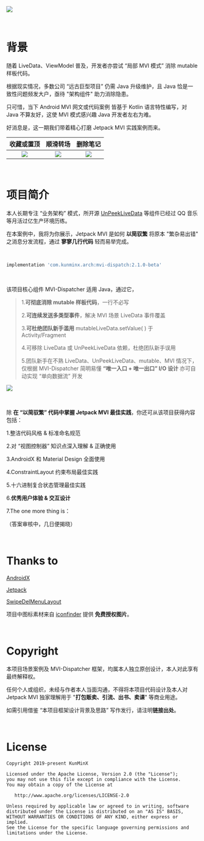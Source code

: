 ![](https://tva1.sinaimg.cn/large/e6c9d24ely1h3vuq7yoq9j218t0u0wjq.jpg)

&nbsp;

# 背景

随着 LiveData、ViewModel 普及，开发者亦尝试 “局部 MVI 模式” 消除 mutable 样板代码。

根据现实情况，多数公司 “远古巨型项目” 仍需 Java 升级维护，且 Java 恰是一致性问题频发大户，亟待 "架构组件" 助力消除隐患。

只可惜，当下 Android MVI 网文或代码案例 皆基于 Kotlin 语言特性编写，对 Java 不算友好，这使 MVI 模式感兴趣 Java 开发者左右为难。

好消息是，这一期我们带着精心打磨 Jetpack MVI 实践案例而来。

|                          收藏或置顶                          |                           顺滑转场                           |                           删除笔记                           |
| :----------------------------------------------------------: | :----------------------------------------------------------: | :----------------------------------------------------------: |
| ![](https://tva1.sinaimg.cn/large/e6c9d24ely1h3vup9ck57g20u01o0hbm.gif) | ![](https://tva1.sinaimg.cn/large/e6c9d24ely1h3vupfbex2g20u01o0qv6.gif) | ![](https://tva1.sinaimg.cn/large/e6c9d24ely1h3vuplwiuqg20u01o0x2t.gif) |

&nbsp;

# 项目简介

本人长期专注 “业务架构” 模式，所开源 [UnPeekLiveData](https://github.com/KunMinX/UnPeek-LiveData) 等组件已经过 QQ 音乐等月活过亿生产环境历练。

在本案例中，我将为你展示，Jetpack MVI 是如何 **以简驭繁** 将原本 "繁杂易出错" 之消息分发流程，通过 **寥寥几行代码** 轻而易举完成。

&nbsp;

```Groovy
implementation 'com.kunminx.arch:mvi-dispatch:2.1.0-beta'
```

&nbsp;

该项目核心组件 MVI-Dispatcher 适用 Java，通过它，

> 1.**可彻底消除 mutable 样板代码**，一行不必写
>
> 2.**可连续发送多类型事件**，解决 MVI 场景 LiveData 事件覆盖
>
> 3.**可杜绝团队新手滥用** mutableLiveData.setValue( ) 于 Activity/Fragment
>
> 4.可移除 LiveData 或 UnPeekLiveData 依赖，杜绝团队新手误用
>
> 5.团队新手在不熟 LiveData、UnPeekLiveData、mutable、MVI 情况下，仅根据 MVI-Dispatcher 简明易懂 **“唯一入口 + 唯一出口” I/O 设计** 亦可自动实现 “单向数据流” 开发

![](https://tva1.sinaimg.cn/large/e6c9d24ely1h3vupvpzprj21o40h90wp.jpg)

&nbsp;

除 **在 “以简驭繁” 代码中掌握 Jetpack MVI 最佳实践**，你还可从该项目获得内容包括：

1.整洁代码风格 & 标准命名规范

2.对 “视图控制器” 知识点深入理解 & 正确使用

3.AndroidX 和 Material Design 全面使用

4.ConstraintLayout 约束布局最佳实践

5.十六进制复合状态管理最佳实践

6.**优秀用户体验 & 交互设计**

7.The one more thing is：

（答案审核中，几日便揭晓）

&nbsp;

# Thanks to

[AndroidX](https://developer.android.google.cn/jetpack/androidx)

[Jetpack](https://developer.android.google.cn/jetpack/)

[SwipeDelMenuLayout](https://github.com/mcxtzhang/SwipeDelMenuLayout)

项目中图标素材来自 [iconfinder](https://www.iconfinder.com/) 提供 **免费授权图片**。

&nbsp;

# Copyright

本项目场景案例及 MVI-Dispatcher 框架，均属本人独立原创设计，本人对此享有最终解释权。

任何个人或组织，未经与作者本人当面沟通，不得将本项目代码设计及本人对 Jetpack MVI 独家理解用于 "**打包贩卖、引流、出书、卖课**" 等商业用途。

如需引用借鉴 “本项目框架设计背景及思路” 写作发行，请注明**链接出处**。

&nbsp;

# License

```
Copyright 2019-present KunMinX

Licensed under the Apache License, Version 2.0 (the "License");
you may not use this file except in compliance with the License.
You may obtain a copy of the License at

   http://www.apache.org/licenses/LICENSE-2.0

Unless required by applicable law or agreed to in writing, software
distributed under the License is distributed on an "AS IS" BASIS,
WITHOUT WARRANTIES OR CONDITIONS OF ANY KIND, either express or implied.
See the License for the specific language governing permissions and
limitations under the License.
```